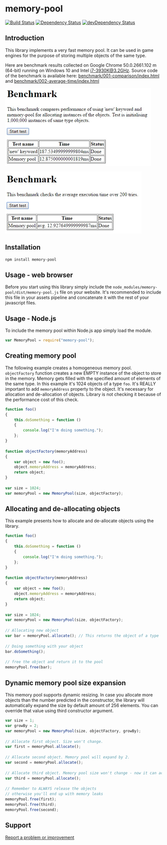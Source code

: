 # memory-pool
[![Build Status](https://travis-ci.org/tmikus/memory-pool.svg?branch=master)](https://travis-ci.org/tmikus/memory-pool)
[![Dependency Status](https://david-dm.org/tmikus/memory-pool.svg)](https://david-dm.org/tmikus/memory-pool)
[![devDependency Status](https://david-dm.org/tmikus/memory-pool/dev-status.svg)](https://david-dm.org/tmikus/memory-pool#info=devDependencies)

## Introduction

This library implements a very fast memory pool. It can be used in game engines for the purpose of storing
multiple objects of the same type.

Here are benchmark results collected on Google Chrome 50.0.2661.102 m (64-bit) running
on Windows 10 and Intel i7-3930K@3.2GHz. Source code of the benchmark is available here:
[benchmark/001-comparison/index.html](benchmark/001-comparison/index.html) and [benchmark/002-average-time/index.html](benchmark/002-average-time/index.html)

![Benchmark results](doc/images/comparison-benchmark-results_2016-05-15.jpg)

![Benchmark results](doc/images/average-time-results_2016-05-15.jpg)

## Installation

```bash
npm install memory-pool
```

## Usage - web browser

Before you start using this library simply include the `node_modules/memory-pool/dist/memory-pool.js` file on your website.
It's recommended to include this file in your assets pipeline and concatenate it with the rest of your javascript files.

## Usage - Node.js

To include the memory pool within Node.js app simply load the module.

```javascript
var MemoryPool = require("memory-pool");
```

## Creating memory pool

The following example creates a homogeneous memory pool. `objectFactory` function creates
a new EMPTY instance of the object to store in the memory. Memory gets filled with
the specified amount of elements of the same type. In this example it's 1024 objects of
a type `foo`. It's REALLY important to add `memoryAddress` property to the object.
It's necessary for allocation and de-allocation of objects. Library is not checking it
because of the performance cost of this check.
```javascript
function foo()
{
    this.doSomething = function ()
    {
        console.log("I'm doing something.");
    };
}

function objectFactory(memoryAddress)
{
    var object = new foo();
    object.memoryAddress = memoryAddress;
    return object;
}

var size = 1024;
var memoryPool = new MemoryPool(size, objectFactory);
```

## Allocating and de-allocating objects

This example presents how to allocate and de-allocate objects using the library.

```javascript
function foo()
{
    this.doSomething = function ()
    {
        console.log("I'm doing something.");
    };
}

function objectFactory(memoryAddress)
{
    var object = new foo();
    object.memoryAddress = memoryAddress;
    return object;
}

var size = 1024;
var memoryPool = new MemoryPool(size, objectFactory);

// Allocating new object
var bar = memoryPool.allocate(); // This returns the object of a type 'foo'

// Doing something with your object
bar.doSomething();

// free the object and return it to the pool
memoryPool.free(bar);
```

## Dynamic memory pool size expansion

This memory pool supports dynamic resizing. In case you allocate more objects than the number
predicted in the constructor, the library will automatically expand the size by default amount of 256 elements.
You can override that value using third constructor argument.

```javascript
var size = 1;
var growBy = 2;
var memoryPool = new MemoryPool(size, objectFactory, growBy);

// Allocate first object. Size won't change.
var first = memoryPool.allocate();

// Allocate second object. Memory pool will expand by 2.
var second = memoryPool.allocate();

// Allocate third object. Memory pool size won't change - now it can accommodate 3 objects.
var third = memoryPool.allocate();

// Remember to ALWAYS release the objects
// otherwise you'll end up with memory leaks
memoryPool.free(first);
memoryPool.free(third);
memoryPool.free(second);
```

## Support

[Report a problem or improvement](https://github.com/tmikus/memory-pool/issues)